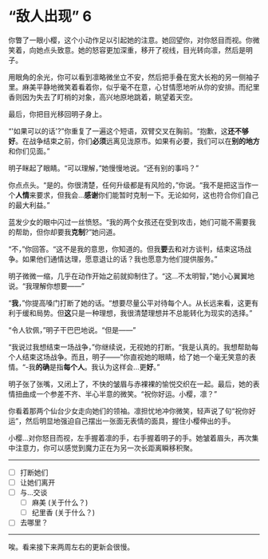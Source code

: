 # “敌人出现” 6

你瞥了一眼小樱，这个小动作足以引起她的注意。她回望你，对你怒目而视。你微笑着，向她点头致意。她的怒容更加深重，移开了视线，目光转向凛，然后是明子。 

用眼角的余光，你可以看到凛略微坐立不安，然后把手叠在宽大长袍的另一侧袖子里。麻美平静地微笑着看着你，似乎毫不在意，心甘情愿地听从你的安排。而纪里香则因为失去了盯梢的对象，高兴地原地跳着，眺望着天空。

最后，你把目光移回明子身上。

“'如果可以的话'?”你重复了一遍这个短语，双臂交叉在胸前。“抱歉，这**还不够好**。在战争结束之前，你们**必须**远离见泷原市。如果有必要，我们可以在**别的地方**和你们见面。”

明子眯起了眼睛。“可以理解，”她慢慢地说。“还有别的事吗？”

你点点头。“是的。你很清楚，任何升级都是有风险的，”你说。“我不是把这当作一个**人情**来要求，但我会...**感谢**你们能暂时克制一下。无论如何，这也符合你们自己的最大利益。”

蓝发少女的眼中闪过一丝愤怒。“我的两个女孩还在受到攻击，她们可能不需要我的帮助，但你却要我**克制**?”她问道。

“不，”你回答。“这不是我的意思，你知道的。但我**要**去和对方谈判，结束这场战争。如果他们通情达理，愿意退让的话？我也愿意为他们提供服务。”

明子微微一缩，几乎在动作开始之前就抑制住了。“这...不太明智，”她小心翼翼地说。“我理解你想要——”

“**我**，”你提高嗓门打断了她的话。“想要尽量公平对待每个人。从长远来看，这更有利于缓和局势。但**这**只是一种理想，我很清楚理想并不总能转化为现实的选择。” 

“令人钦佩，”明子干巴巴地说。“但是——”

“我说过我想结束一场战争，”你继续说，无视她的打断。“我是认真的。我想帮助每个人结束这场战争。而且，明子——”你直视她的眼睛，给了她一个毫无笑意的表情。“-我**的确**是指**每个人**。我认为这样会...更**好**。”

明子张了张嘴，又闭上了，不快的皱眉与赤裸裸的愉悦交织在一起。最后，她的表情扭曲成一个参差不齐、半心半意的微笑。“祝你好运。小樱，凛？”

你看着那两个仙台少女走向她们的领袖。凛担忧地冲你微笑，轻声说了句“祝你好运”，然后明显地强迫自己摆出一张面无表情的面具，握住小樱伸出的手。

小樱...对你怒目而视，左手握着凛的手，右手握着明子的手。她皱着眉头，再次集中注意力，你可以感觉到魔力正在为另一次长距离瞬移积聚。

---

- [ ] 打断她们
- [ ] 让她们离开 
- [ ] 与...交谈
  - [ ] 麻美 (关于什么？)
  - [ ] 纪里香 (关于什么？)
- [ ] 去哪里？

---

唉。看来接下来两周左右的更新会很慢。
